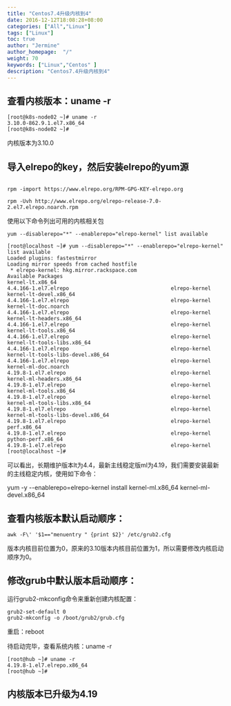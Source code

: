 ```yaml
---
title: "Centos7.4升级内核到4"
date: 2016-12-12T18:08:28+08:00
categories: ["All","Linux"]
tags: ["Linux"]
toc: true
author: "Jermine"
author_homepage:  "/"
weight: 70
keywords: ["Linux","Centos" ]
description: "Centos7.4升级内核到4"
---
```



## 查看内核版本：uname -r

```
[root@k8s-node02 ~]# uname -r
3.10.0-862.9.1.el7.x86_64
[root@k8s-node02 ~]# 

```

内核版本为3.10.0

## 导入elrepo的key，然后安装elrepo的yum源

```

rpm -import https://www.elrepo.org/RPM-GPG-KEY-elrepo.org

rpm -Uvh http://www.elrepo.org/elrepo-release-7.0-2.el7.elrepo.noarch.rpm

```

使用以下命令列出可用的内核相关包

```
yum --disablerepo="*" --enablerepo="elrepo-kernel" list available

```

```
[root@localhost ~]# yum --disablerepo="*" --enablerepo="elrepo-kernel" list available
Loaded plugins: fastestmirror
Loading mirror speeds from cached hostfile
 * elrepo-kernel: hkg.mirror.rackspace.com
Available Packages
kernel-lt.x86_64                                                  4.4.166-1.el7.elrepo                                 elrepo-kernel
kernel-lt-devel.x86_64                                            4.4.166-1.el7.elrepo                                 elrepo-kernel
kernel-lt-doc.noarch                                              4.4.166-1.el7.elrepo                                 elrepo-kernel
kernel-lt-headers.x86_64                                          4.4.166-1.el7.elrepo                                 elrepo-kernel
kernel-lt-tools.x86_64                                            4.4.166-1.el7.elrepo                                 elrepo-kernel
kernel-lt-tools-libs.x86_64                                       4.4.166-1.el7.elrepo                                 elrepo-kernel
kernel-lt-tools-libs-devel.x86_64                                 4.4.166-1.el7.elrepo                                 elrepo-kernel
kernel-ml-doc.noarch                                              4.19.8-1.el7.elrepo                                  elrepo-kernel
kernel-ml-headers.x86_64                                          4.19.8-1.el7.elrepo                                  elrepo-kernel
kernel-ml-tools.x86_64                                            4.19.8-1.el7.elrepo                                  elrepo-kernel
kernel-ml-tools-libs.x86_64                                       4.19.8-1.el7.elrepo                                  elrepo-kernel
kernel-ml-tools-libs-devel.x86_64                                 4.19.8-1.el7.elrepo                                  elrepo-kernel
perf.x86_64                                                       4.19.8-1.el7.elrepo                                  elrepo-kernel
python-perf.x86_64                                                4.19.8-1.el7.elrepo                                  elrepo-kernel
[root@localhost ~]# 

```



可以看出，长期维护版本lt为4.4，最新主线稳定版ml为4.19，我们需要安装最新的主线稳定内核，使用如下命令：

yum -y --enablerepo=elrepo-kernel install kernel-ml.x86_64 kernel-ml-devel.x86_64

## 查看内核版本默认启动顺序：

```
awk -F\' '$1=="menuentry " {print $2}' /etc/grub2.cfg
```
版本内核目前位置为0，原来的3.10版本内核目前位置为1，所以需要修改内核启动顺序为0。

## 修改grub中默认版本启动顺序：

运行grub2-mkconfig命令来重新创建内核配置：

```
grub2-set-default 0
grub2-mkconfig -o /boot/grub2/grub.cfg
```

重启：reboot

待启动完毕，查看系统内核：uname -r

```
[root@hub ~]# uname -r
4.19.8-1.el7.elrepo.x86_64
[root@hub ~]# 
```
内核版本已升级为4.19
--------------------- 
